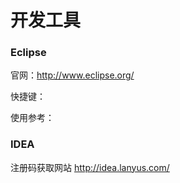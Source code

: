 # 开发工具

### Eclipse
官网：http://www.eclipse.org/

快捷键：

使用参考：

### IDEA
  注册码获取网站 http://idea.lanyus.com/
